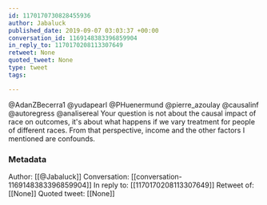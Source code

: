 ```yaml
---
id: 1170170730828455936
author: Jabaluck
published_date: 2019-09-07 03:03:37 +00:00
conversation_id: 1169148383396859904
in_reply_to: 1170170208113307649
retweet: None
quoted_tweet: None
type: tweet
tags:

---
```


@AdanZBecerra1 @yudapearl @PHuenermund @pierre_azoulay @causalinf @autoregress @analisereal Your question is not about the causal impact of race on outcomes, it's about what happens if we vary treatment for people of different races. From that perspective, income and the other factors I mentioned are confounds.

### Metadata

Author: [[@Jabaluck]]
Conversation: [[conversation-1169148383396859904]]
In reply to: [[1170170208113307649]]
Retweet of: [[None]]
Quoted tweet: [[None]]
